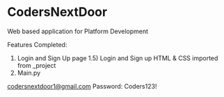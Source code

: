 # CodersNextDoor
Web based application for Platform Development

Features Completed:
1) Login and Sign Up page
1.5) Login and Sign up HTML & CSS imported from _project
2) Main.py

codersnextdoor1@gmail.com
Password: Coders123!
